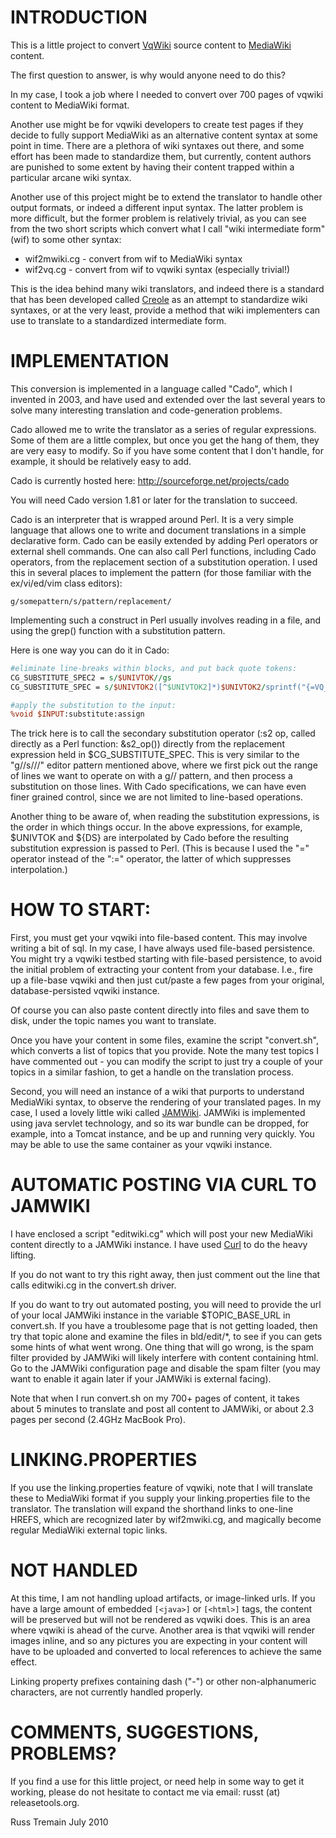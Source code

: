 INTRODUCTION
============

This is a little project to convert [VqWiki](http://www.vqwiki.org) source content
to [MediaWiki](http://www.mediawiki.org) content.

The first question to answer, is why would anyone need to do this?

In my case, I took a job where I needed to convert over 700 pages of vqwiki
content to MediaWiki format.

Another use might be for vqwiki developers to create test pages if they decide
to fully support MediaWiki as an alternative content syntax at some point in time.
There are a plethora of wiki syntaxes out there, and some effort has been made to
standardize them, but currently, content authors are punished to some extent by having their
content trapped within a particular arcane wiki syntax.

Another use of this project might be to extend the translator to handle other output
formats, or indeed a different input syntax.  The latter problem is more difficult, but
the former problem is relatively trivial, as you can see from the two short scripts which
convert what I call "wiki intermediate form" (wif) to some other syntax:

- wif2mwiki.cg - convert from wif to MediaWiki syntax
- wif2vq.cg    - convert from wif to vqwiki syntax (especially trivial!)

This is the idea behind many wiki translators, and indeed there is a standard
that has been developed called [Creole](http://www.wikicreole.org) as an attempt
to standardize wiki syntaxes, or at the very least, provide a method that wiki
implementers can use to translate to a standardized intermediate form.

IMPLEMENTATION
==============

This conversion is implemented in a language called "Cado", which I invented in 2003,
and have used and extended over the last several years to solve many interesting
translation and code-generation problems.

Cado allowed me to write the translator as a series of regular expressions.
Some of them are a little complex, but once you get the hang of them, they are
very easy to modify.  So if you have some content that I don't handle, for example,
it should be relatively easy to add.

Cado is currently hosted here:  <http://sourceforge.net/projects/cado>

You will need Cado version 1.81 or later for the translation to succeed.

Cado is an interpreter that is wrapped around Perl.  It is a very simple language
that allows one to write and document translations in a simple declarative form.
Cado can be easily extended by adding Perl operators or external shell commands.
One can also call Perl functions, including Cado operators, from the replacement
section of a substitution operation.  I used this in several places to implement
the pattern (for those familiar with the ex/vi/ed/vim class editors):

    g/somepattern/s/pattern/replacement/

Implementing such a construct in Perl usually involves reading in a file,
and using the grep() function with a substitution pattern.

Here is one way you can do it in Cado:

```perl
#eliminate line-breaks within blocks, and put back quote tokens:
CG_SUBSTITUTE_SPEC2 = s/$UNIVTOK//gs
CG_SUBSTITUTE_SPEC = s/$UNIVTOK2([^$UNIVTOK2]*)$UNIVTOK2/sprintf("{=VQ_JAVA_LQ=}%s{=VQ_JAVA_RQ=}", &s2_op(${DS}1))/egs

#apply the substitution to the input:
%void $INPUT:substitute:assign
```

The trick here is to call the secondary substitution operator (:s2 op, called directly
as a Perl function: &s2_op()) directly from the replacement expression held in
$CG_SUBSTITUTE_SPEC.  This is very similar to the "g//s///" editor pattern mentioned above,
where we first pick out the range of lines we want to operate on with a g// pattern,
and then process a substitution on those lines.  With Cado specifications, we can have
even finer grained control, since we are not limited to line-based operations.

Another thing to be aware of, when reading the substitution expressions, is the
order in which things occur.  In the above expressions, for example, $UNIVTOK and ${DS} are
interpolated by Cado before the resulting substitution expression is passed to Perl.
(This is because I used the "=" operator instead of the ":=" operator, the latter of
which suppresses interpolation.)

HOW TO START:
=============

First, you must get your vqwiki into file-based content.  This may involve writing a bit
of sql.  In my case, I have always used file-based persistence.  You might try a vqwiki
testbed starting with file-based persistence, to avoid the initial problem of extracting
your content from your database.  I.e., fire up a file-base vqwiki and then just
cut/paste a few pages from your original, database-persisted vqwiki instance.

Of course you can also paste content directly into files and save them to disk,
under the topic names you want to translate.

Once you have your content in some files, examine the script "convert.sh",
which converts a list of topics that you provide.  Note the many test topics
I have commented out - you can modify the script to just try a couple of your
topics in a similar fashion, to get a handle on the translation process.

Second, you will need an instance of a wiki that purports to understand MediaWiki syntax,
to observe the rendering of your translated pages.  In my case, I used a lovely little
wiki called [JAMWiki](http://jamwiki.org).  JAMWiki is implemented using java servlet
technology, and so its war bundle can be dropped, for example, into a Tomcat instance,
and be up and running very quickly.  You may be able to use the same container
as your vqwiki instance.

AUTOMATIC POSTING VIA CURL TO JAMWIKI
=====================================

I have enclosed a script "editwiki.cg" which will post your new MediaWiki content directly
to a JAMWiki instance.  I have used [Curl](http://curl.haxx.se/) to do the heavy lifting.

If you do not want to try this right away, then just comment out the line that calls
editwiki.cg in the convert.sh driver.

If you do want to try out automated posting, you will need to provide the url of your
local JAMWiki instance in the variable $TOPIC_BASE_URL in convert.sh.
If you have a troublesome page that is not getting loaded, then try that topic
alone and examine the files in bld/edit/*, to see if you can gets some hints of
what went wrong.  One thing that will go wrong, is the spam filter provided by
JAMWiki will likely interfere with content containing html.  Go to the JAMWiki
configuration page and disable the spam filter (you may want to enable it again
later if your JAMWiki is external facing).

Note that when I run convert.sh on my 700+ pages of content, it takes about 5 minutes
to translate and post all content to JAMWiki, or about 2.3 pages per second
(2.4GHz MacBook Pro).

LINKING.PROPERTIES
==================

If you use the linking.properties feature of vqwiki, note that I will translate
these to MediaWiki format if you supply your linking.properties file to the translator.
The translation will expand the shorthand links to one-line HREFS, which are recognized
later by wif2mwiki.cg, and magically become regular MediaWiki external topic links.

NOT HANDLED
===========

At this time, I am not handling upload artifacts, or image-linked urls.
If you have a large amount of embedded `[<java>]` or `[<html>]` tags,
the content will be preserved but will not be rendered as vqwiki does.
This is an area where vqwiki is ahead of the curve.  Another area is that
vqwiki will render images inline, and so any pictures you are expecting
in your content will have to be uploaded and converted to local references
to achieve the same effect.

Linking property prefixes containing dash ("-") or other non-alphanumeric characters,
are not currently handled properly.

COMMENTS, SUGGESTIONS, PROBLEMS?
================================

If you find a use for this little project, or need help in some way to get it
working, please do not hesitate to contact me via email:  russt (at) releasetools.org.

Russ Tremain
July 2010
